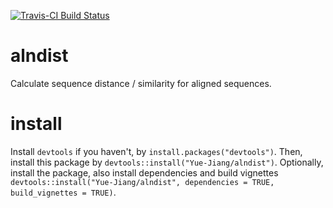 [![Travis-CI Build Status](https://travis-ci.org/Yue-Jiang/alndist.svg?branch=master)](https://travis-ci.org/Yue-Jiang/alndist)

# alndist
Calculate sequence distance / similarity for aligned sequences.

# install
Install `devtools` if you haven't, by `install.packages("devtools")`.
Then, install this package by `devtools::install("Yue-Jiang/alndist")`.
Optionally, install the package, also install dependencies and build vignettes `devtools::install("Yue-Jiang/alndist", dependencies = TRUE, build_vignettes = TRUE)`.
